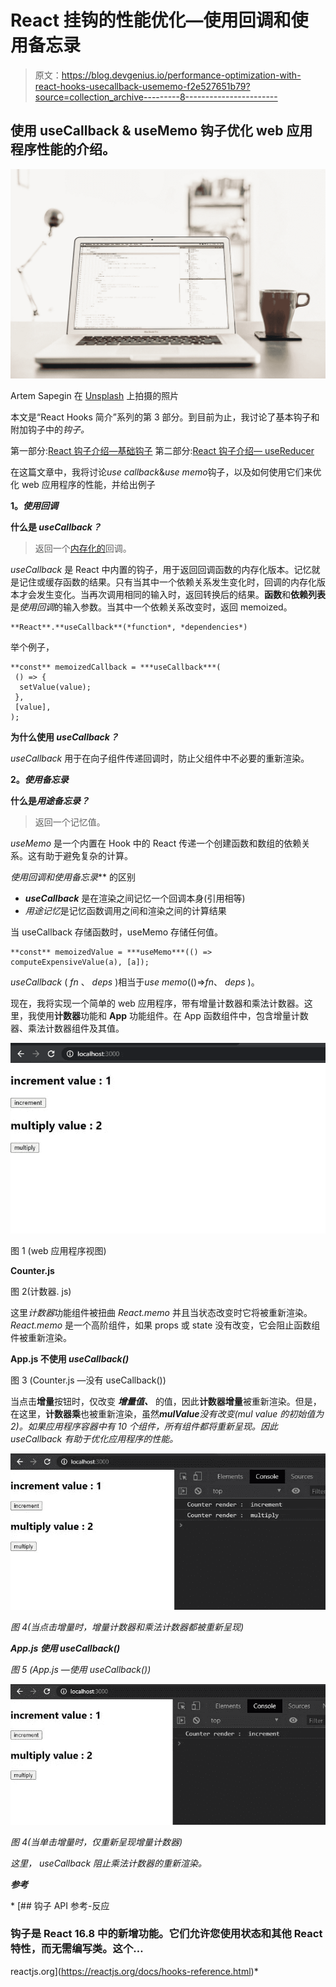 # React 挂钩的性能优化—使用回调和使用备忘录

> 原文：<https://blog.devgenius.io/performance-optimization-with-react-hooks-usecallback-usememo-f2e527651b79?source=collection_archive---------8----------------------->

## 使用 useCallback & useMemo 钩子优化 web 应用程序性能的介绍。

![](img/66355b9d1b87965a99668e120b18958c.png)

Artem Sapegin 在 [Unsplash](https://unsplash.com?utm_source=medium&utm_medium=referral) 上拍摄的照片

本文是“React Hooks 简介”系列的第 3 部分。到目前为止，我讨论了基本钩子和附加钩子中的*钩子。*

第一部分:[React 钩子介绍—基础钩子](https://medium.com/@dkwathsala/introduction-to-react-hooks-e49738432f54)
第二部分:[React 钩子介绍— useReducer](https://medium.com/dev-genius/introduction-to-react-hooks-usereducer-7b87a6cb4289)

在这篇文章中，我将讨论*use callback*&*use memo*钩子，以及如何使用它们来优化 web 应用程序的性能，并给出例子

**1。*使用回调***

**什么是 *useCallback？***

> 返回一个[内存化的](https://en.wikipedia.org/wiki/Memoization)回调。

*useCallback* 是 React 中内置的钩子，用于返回回调函数的内存化版本。记忆就是记住或缓存函数的结果。只有当其中一个依赖关系发生变化时，回调的内存化版本才会发生变化。当再次调用相同的输入时，返回转换后的结果。**函数**和**依赖列表**是*使用回调*的输入参数。当其中一个依赖关系改变时，返回 memoized。

```
**React**.**useCallback**(*function*, *dependencies*)
```

举个例子，

```
**const** memoizedCallback = ***useCallback***(
 () => {
  setValue(value);
 },
 [value],
);
```

**为什么使用 *useCallback？***

*useCallback* 用于在向子组件传递回调时，防止父组件中不必要的重新渲染。

**2。*使用备忘录***

**什么是*用途备忘录？***

> 返回一个记忆值。

*useMemo* 是一个内置在 Hook 中的 React 传递一个创建函数和数组的依赖关系。这有助于避免复杂的计算。

***使用回调*和*使用备忘录*** 的区别

*   ***useCallback*** 是在渲染之间记忆一个回调本身(引用相等)
*   *用途记忆*是记忆函数调用之间和渲染之间的计算结果

当 useCallback 存储函数时，useMemo 存储任何值。

```
**const** memoizedValue = ***useMemo***(() => computeExpensiveValue(a), [a]);
```

*useCallback* ( *fn* 、 *deps* )相当于*use memo*(()=>*fn*、 *deps* )。

现在，我将实现一个简单的 web 应用程序，带有增量计数器和乘法计数器。这里，我使用**计数器**功能和 **App** 功能组件。在 App 函数组件中，包含增量计数器、乘法计数器组件及其值。

![](img/411ab4e28b31ff1dc3430d0e48e29055.png)

图 1 (web 应用程序视图)

**Counter.js**

图 2(计数器. js)

这里*计数器*功能组件被扭曲 *React.memo* 并且当状态改变时它将被重新渲染。 *React.memo* 是一个高阶组件，如果 props 或 state 没有改变，它会阻止函数组件被重新渲染。

**App.js 不使用 *useCallback()***

图 3 (Counter.js —没有 useCallback())

当点击**增量**按钮时，仅改变 ***增量值、*** 的值，因此**计数器增量**被重新渲染。但是，在这里，**计数器乘**也被重新渲染，虽然***mulValue****没有改变(mul value 的初始值为 2)。如果应用程序容器中有 10 个组件，所有组件都将重新呈现。因此 *useCallback* 有助于优化应用程序的性能。*

*![](img/c2629752637a40dedf210e0019b8b42d.png)*

*图 4(当点击增量时，增量计数器和乘法计数器都被重新呈现)*

***App.js 使用 *useCallback()****

*图 5 (App.js —使用 useCallback())*

*![](img/67f3786fac1aa600a62a4cd0a1426114.png)*

*图 4(当单击增量时，仅重新呈现增量计数器)*

*这里， *useCallback* 阻止乘法计数器的重新渲染。*

***参考***

*[](https://reactjs.org/docs/hooks-reference.html) [## 钩子 API 参考-反应

### 钩子是 React 16.8 中的新增功能。它们允许您使用状态和其他 React 特性，而无需编写类。这个…

reactjs.org](https://reactjs.org/docs/hooks-reference.html)*